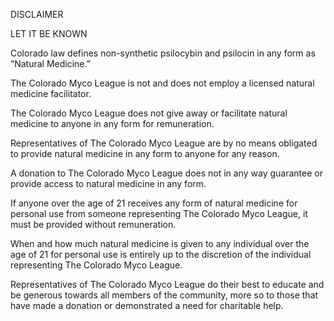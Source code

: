 DISCLAIMER

LET IT BE KNOWN

Colorado law defines non-synthetic psilocybin and psilocin in any form as “Natural Medicine.”

The Colorado Myco League is not and does not employ a licensed natural medicine facilitator.

The Colorado Myco League does not give away or facilitate natural medicine to anyone in any form for remuneration.

Representatives of The Colorado Myco League are by no means obligated to provide natural medicine in any form to anyone for any reason.

A donation to The Colorado Myco League does not in any way guarantee or provide access to natural medicine in any form. 

If anyone over the age of 21 receives any form of natural medicine for personal use from someone representing The Colorado Myco League, it must be provided without remuneration. 

When and how much natural medicine is given to any individual over the age of 21 for personal use is entirely up to the discretion of the individual representing The Colorado Myco League.

Representatives of The Colorado Myco League do their best to educate and be generous towards all members of the community, more so to those that have made a donation or demonstrated a need for charitable help.